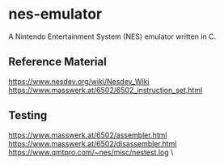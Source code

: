 # nes-emulator
A Nintendo Entertainment System (NES) emulator written in C.

## Reference Material
https://www.nesdev.org/wiki/Nesdev_Wiki \
https://www.masswerk.at/6502/6502_instruction_set.html

## Testing
https://www.masswerk.at/6502/assembler.html \
https://www.masswerk.at/6502/disassembler.html \
https://www.qmtpro.com/~nes/misc/nestest.log \
